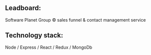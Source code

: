 ## Leadboard: 
Software Planet Group &copy; sales funnel & contact management service

## Technology stack: 
Node / Express / React / Redux / MongoDb
